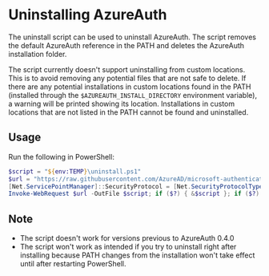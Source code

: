 # Uninstalling AzureAuth

The uninstall script can be used to uninstall AzureAuth. The script removes the default AzureAuth reference in the PATH and deletes the AzureAuth installation folder.


The script currently doesn't support uninstalling from custom locations. This is to avoid removing any potential files that are not safe to delete. If there are any potential installations in custom locations found in the PATH (installed through the `$AZUREAUTH_INSTALL_DIRECTORY` environment variable), a warning will be printed showing its location. Installations in custom locations that are not listed in the PATH cannot be found and uninstalled.

## Usage

Run the following in PowerShell:

```PowerShell
$script = "${env:TEMP}\uninstall.ps1"
$url = "https://raw.githubusercontent.com/AzureAD/microsoft-authentication-cli/main/install/uninstall.ps1"
[Net.ServicePointManager]::SecurityProtocol = [Net.SecurityProtocolType]::Tls12
Invoke-WebRequest $url -OutFile $script; if ($?) { &$script }; if ($?) { rm $script }
```

## Note

* The script doesn't work for versions previous to AzureAuth 0.4.0
* The script won't work as intended if you try to uninstall right after installing because PATH changes from the installation won't take effect until after restarting PowerShell.